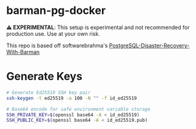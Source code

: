 # barman-pg-docker

**⚠️ EXPERIMENTAL**: This setup is experimental and not recommended for production use. Use at your own risk.

This repo is based off softwarebrahma's [PostgreSQL-Disaster-Recovery-With-Barman](https://github.com/softwarebrahma/PostgreSQL-Disaster-Recovery-With-Barman/tree/master)

# Generate Keys
```bash
# Generate Ed25519 SSH key pair
ssh-keygen -t ed25519 -a 100 -N "" -f id_ed25519

# Base64 encode for safe environment variable storage
SSH_PRIVATE_KEY=$(openssl base64 -A < id_ed25519)
SSH_PUBLIC_KEY=$(openssl base64 -A < id_ed25519.pub)
```